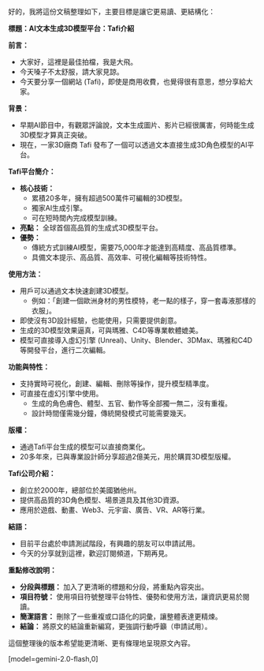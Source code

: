 好的，我將這份文稿整理如下，主要目標是讓它更易讀、更結構化：

**標題：AI文本生成3D模型平台：Tafi介紹**

**前言：**

*   大家好，這裡是最佳拍檔，我是大飛。
*   今天嗓子不太舒服，請大家見諒。
*   今天要分享一個網站 (Tafi)，即使是商用收費，也覺得很有意思，想分享給大家。

**背景：**

*   早期AI節目中，有觀眾評論說，文本生成圖片、影片已經很厲害，何時能生成3D模型才算真正突破。
*   現在，一家3D廠商 Tafi 發布了一個可以透過文本直接生成3D角色模型的AI平台。

**Tafi平台簡介：**

*   **核心技術：**
    *   累積20多年，擁有超過500萬件可編輯的3D模型。
    *   獨家AI生成引擎。
    *   可在短時間內完成模型訓練。
*   **亮點：** 全球首個高品質的生成式3D模型平台。
*   **優勢：**
    *   傳統方式訓練AI模型，需要75,000年才能達到高精度、高品質標準。
    *   具備文本提示、高品質、高效率、可視化編輯等技術特性。

**使用方法：**

*   用戶可以通過文本快速創建3D模型。
    *   例如：「創建一個歐洲身材的男性模特，老一點的樣子，穿一套毒液那樣的衣服」。
*   即使沒有3D設計經驗，也能使用，只需要提供創意。
*   生成的3D模型效果逼真，可與瑪雅、C4D等專業軟體媲美。
*   模型可直接導入虛幻引擎 (Unreal)、Unity、Blender、3DMax、瑪雅和C4D等開發平台，進行二次編輯。

**功能與特性：**

*   支持實時可視化，創建、編輯、刪除等操作，提升模型精準度。
*   可直接在虛幻引擎中使用。
    *   生成的角色膚色、體型、五官、動作等全部獨一無二，沒有重複。
    *   設計時間僅需幾分鐘，傳統開發模式可能需要幾天。

**版權：**

*   通過Tafi平台生成的模型可以直接商業化。
*   20多年來，已與專業設計師分享超過2億美元，用於購買3D模型版權。

**Tafi公司介紹：**

*   創立於2000年，總部位於美國猶他州。
*   提供高品質的3D角色模型、場景道具及其他3D資源。
*   應用於遊戲、動畫、Web3、元宇宙、廣告、VR、AR等行業。

**結語：**

*   目前平台處於申請測試階段，有興趣的朋友可以申請試用。
*   今天的分享就到這裡，歡迎訂閱頻道，下期再見。

**重點修改說明：**

*   **分段與標題：** 加入了更清晰的標題和分段，將重點內容突出。
*   **項目符號：** 使用項目符號整理平台特性、優勢和使用方法，讓資訊更易於閱讀。
*   **簡潔語言：** 刪除了一些重複或口語化的詞彙，讓整體表達更精煉。
*   **結論：** 將原文的結論重新編寫，更強調行動呼籲（申請試用）。

這個整理後的版本希望能更清晰、更有條理地呈現原文內容。

[model=gemini-2.0-flash,0]
